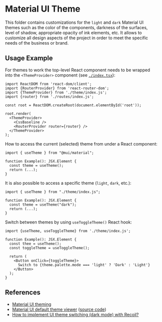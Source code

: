 # Material UI Theme

This folder contains customizations for the `light` and `dark` Material UI themes such as the color of the components, darkness of the surfaces, level of shadow, appropriate opacity of ink elements, etc. It allows to customize all design aspects of the project in order to meet the specific needs of the business or brand.

## Usage Example

For themes to work the top-level React component needs to be wrapped into the `<ThemeProvider>` component (see [`./index.tsx`](../index.tsx)):

```tsx
import ReactDOM from 'react-dom/client';
import {RouterProvider} from 'react-router-dom';
import {ThemeProvider} from './theme/index.js';
import {router} from './routes/index.js';

const root = ReactDOM.createRoot(document.elementById('root'));

root.render(
  <ThemeProvider>
    <CssBaseline />
    <RouterProvider router={router} />
  </ThemeProvider>
);
```

How to access the current (selected) theme from under a React component:

```tsx
import { useTheme } from "@mui/material";

function Example(): JSX.Element {
  const theme = useTheme();
  return (...);
}
```

It is also possible to access a specific theme (`light`, `dark`, etc.):

```tsx
import { useTheme } from "./theme/index.js";

function Example(): JSX.Element {
  const theme = useTheme("dark");
  return (...);
}
```

Switch between themes by using `useToggleTheme()` React hook:

```tsx
import {useTheme, useToggleTheme} from './theme/index.js';

function Example(): JSX.Element {
  const thee = useTheme();
  const toggleTheme = useToggleTheme();

  return (
    <Button onClick={toggleTheme}>
      Switch to {theme.palette.mode === 'light' ? 'Dark' : 'Light'}
    </Button>
  );
}
```

## References

- [Material UI theming](https://mui.com/material-ui/customization/theming/)
- [Material UI default theme viewer](https://mui.com/material-ui/customization/default-theme/) ([source code](https://github.com/mui/material-ui/tree/master/packages/mui-material/src/styles))
- [How to implement UI theme switching (dark mode) with Recoil?](https://github.com/kriasoft/react-starter-kit/discussions/1987)
